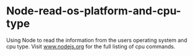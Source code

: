 # Node-read-os-platform-and-cpu-type

Using Node to read the information from the users operating system and cpu type.
Visit www.nodejs.org for the full listing of cpu commands.
